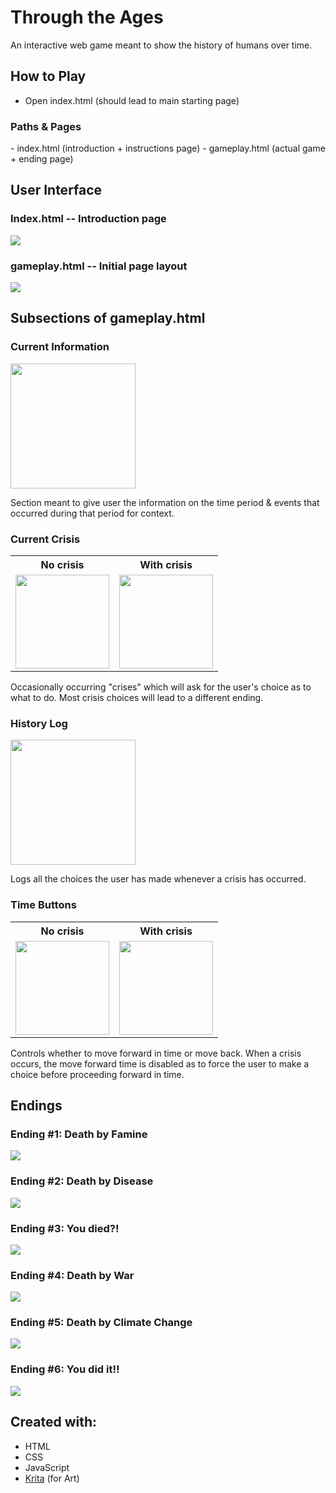 <h1>Through the Ages</h1>
An interactive web game meant to show the history of humans over time.

<h2>How to Play</h2>

- Open index.html (should lead to main starting page)

<h3>Paths & Pages</h3>
- index.html (introduction + instructions page)
- gameplay.html (actual game + ending page)

<h2>User Interface</h2>
<h3>Index.html -- Introduction page</h3>
<img src="images/index-ss.png">

<h3>gameplay.html -- Initial page layout</h3>
<img src="images/gameplay-ss.png">

<h2>Subsections of gameplay.html</h2>
<h3>Current Information</h3>
<img src="images/current-info.png" style="width: 200px;">
<p>Section meant to give user the information on the time period & events that occurred during that period for context.</p>

<h3>Current Crisis</h3>
<table>
    <tr>
        <th>No crisis</th>
        <th>With crisis</th>
    </tr>
    <tr>
        <td><img src="images/no-current-crisis.png" style="width: 150px;"></td>
        <td><img src="images/with-current-crisis.png" style="width: 150px;"></td>
    </tr>
</table>
<p>Occasionally occurring "crises" which will ask for the user's choice as to what to do. Most crisis choices will lead to a different ending.</p>

<h3>History Log</h3>
<img src="images/history.png" style="width: 200px;">
<p>Logs all the choices the user has made whenever a crisis has occurred.</p>

<h3>Time Buttons</h3>
<table>
    <tr>
        <th>No crisis</th>
        <th>With crisis</th>
    </tr>
    <tr>
        <td><img src="images/no-timeBtn.png" style="width: 150px;"></td>
        <td><img src="images/with-timeBtn.png" style="width: 150px;"></td>
    </tr>
</table>
<p>Controls whether to move forward in time or move back. When a crisis occurs, the move forward time is disabled as to force the user to make a choice before proceeding forward in time.</p>

<h2>Endings</h2>

<h3>Ending #1: Death by Famine</h3>
<img src="images/ending1.png">

<h3>Ending #2: Death by Disease</h3>
<img src="images/ending2.png">

<h3>Ending #3: You died?!</h3>
<img src="images/ending3.png">

<h3>Ending #4: Death by War</h3>
<img src="images/ending4.png">

<h3>Ending #5: Death by Climate Change</h3>
<img src="images/ending5.png">

<h3>Ending #6: You did it!!</h3>
<img src="images/ending6.png">

<h2>Created with:</h2>

- HTML
- CSS
- JavaScript
- <a href="https://krita.org/en/">Krita</a> (for Art)
